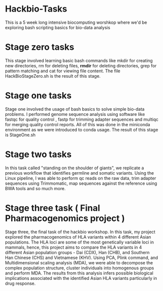 # Hackbio-Tasks 
This is a 5 week long intensive biocomputing worshkop where we'd be exploring bash scripting basics for bio-data analysis
# Stage zero tasks
This stage involved learning basic bash commands like mkdir for creating new directories, rm for deleting files, **rmdir** for deleting directories, grep for pattern matching and cat for viewing file content. The file HackBioStageZero.sh is the result of this stage.
# Stage one tasks
Stage one involved the usage of bash basics to solve simple bio-data problems. I performed genome sequence analysis using software like fastqc for quality control , fastp for trimming adapter sequences and multiqc for merging quality control reports. All of this was done in the miniconda environment as we were introduced to conda usage. The result of this stage is StageOne.sh
# Stage two tasks
In this task called "standing on the shoulder of giants", we replicate a previous workflow that identifies germline and somatic variants. Using 
the Linux pipeline, I was able to perform qc reads on the raw data, trim adapter sequences using Trimmomatic, map sequences against the reference using BWA tools and so much more.
# Stage three task ( Final Pharmacogenomics project )
Stage three, the final task of the hackbio workshop. In this task, my project explored the pharmacogenomics of HLA variants within 4 different Asian populations. The HLA loci are some of the most genetically variable loci in mammals, hence, this project aims to compare the HLA variants in 4 different Asian population groups - Dai (CDX), Han (CHB), and Southern Han Chinese (CHS) and Vietnamese (KHV). Using PCA, Plink command, and Multidimensional scaling analysis (MDA), we were able to decompose the complex population structure, cluster individuals into homogenous groups and perform MDA. The results from this analysis infers possible biological implications associated with the identified Asian HLA variants particularly in drug response.
